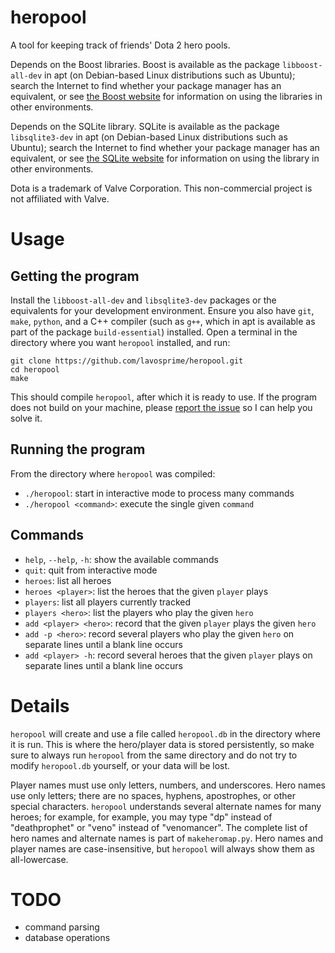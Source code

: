heropool
========

A tool for keeping track of friends' Dota 2 hero pools.

Depends on the Boost libraries. Boost is available as the package
`libboost-all-dev` in apt (on Debian-based Linux distributions such as Ubuntu);
search the Internet to find whether your package manager has an equivalent,
or see [the Boost website](http://www.boost.org/users/download/)
for information on using the libraries in other environments.

Depends on the SQLite library. SQLite is available as the package
`libsqlite3-dev` in apt (on Debian-based Linux distributions such as Ubuntu);
search the Internet to find whether your package manager has an equivalent,
or see [the SQLite website](http://sqlite.org/quickstart.html)
for information on using the library in other environments.

Dota is a trademark of Valve Corporation. This non-commercial project is not
affiliated with Valve.

Usage
=====

Getting the program
-------------------

Install the `libboost-all-dev` and `libsqlite3-dev` packages or the equivalents
for your development environment. Ensure you also have `git`, `make`, `python`,
and a C++ compiler (such as `g++`, which in apt is available as part of the
package `build-essential`) installed. Open a terminal in the directory where you
want `heropool` installed, and run:

    git clone https://github.com/lavosprime/heropool.git
    cd heropool
    make

This should compile `heropool`, after which it is ready to use. If the program
does not build on your machine, please
[report the issue](https://github.com/lavosprime/heropool/issues) so I can help
you solve it.

Running the program
-------------------

From the directory where `heropool` was compiled:

- `./heropool`: start in interactive mode to process many commands
- `./heropool <command>`: execute the single given `command`

Commands
--------

- `help`, `--help`, `-h`: show the available commands
- `quit`: quit from interactive mode
- `heroes`: list all heroes
- `heroes <player>`: list the heroes that the given `player` plays
- `players`: list all players currently tracked
- `players <hero>`: list the players who play the given `hero`
- `add <player> <hero>`:  record that the given `player` plays the given `hero`
- `add -p <hero>`: record several players who play the given `hero` on separate
  lines until a blank line occurs
- `add <player> -h`: record several heroes that the given `player` plays on
  separate lines until a blank line occurs

Details
=======

`heropool` will create and use a file called `heropool.db` in the directory
where it is run. This is where the hero/player data is stored persistently, so
make sure to always run `heropool` from the same directory and do not try to
modify `heropool.db` yourself, or your data will be lost.

Player names must use only letters, numbers, and underscores. Hero names use
only letters; there are no spaces, hyphens, apostrophes, or other special
characters. `heropool` understands several alternate names for many heroes; for
example, for example, you may type "dp" instead of "deathprophet" or "veno"
instead of "venomancer". The complete list of hero names and alternate names is
part of `makeheromap.py`. Hero names and player names are case-insensitive, but
`heropool` will always show them as all-lowercase.

TODO
====

- command parsing
- database operations
